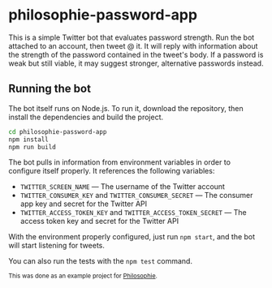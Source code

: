 
# philosophie-password-app

This is a simple Twitter bot that evaluates password strength. Run the bot attached to an account, then tweet @ it. It will reply with information about the strength of the password contained in the tweet's body. If a password is weak but still viable, it may suggest stronger, alternative passwords instead.

## Running the bot

The bot itself runs on Node.js. To run it, download the repository, then install the dependencies and build the project.

```bash
cd philosophie-password-app
npm install
npm run build
```
The bot pulls in information from environment variables in order to configure itself properly. It references the following variables:

- `TWITTER_SCREEN_NAME` — The username of the Twitter account
- `TWITTER_CONSUMER_KEY` and `TWITTER_CONSUMER_SECRET` — The consumer app key and secret for the Twitter API
- `TWITTER_ACCESS_TOKEN_KEY` and `TWITTER_ACCESS_TOKEN_SECRET` — The access token key and secret for the Twitter API

With the environment properly configured, just run `npm start`, and the bot will start listening for tweets.

You can also run the tests with the `npm test` command.

<sub>This was done as an example project for [Philosophie](http://philosophie.is).</sub>
